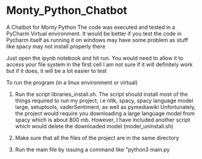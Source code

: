 # Monty_Python_Chatbot

A Chatbot for Monty Python
The code was executed and tested in a PyCharm Virtual environment.
It would be better if you test the code in Pycharm itself as running it on windows may have some problem as stuff like
spacy may not install properly there

Just open the ipynb notebook and hit run. You would need to allow it to access your file system in the first cell
I am not sure if it will definitely work but if it does, it will be a lot easier to test

To run the program (in a linux environment or virtual)
1) Run the script libraries_install.sh. The script should install most of the things required to run my project, i.e
nltk, spacy, spacy language model large, setuptools, vaderSentiment, as well as pymediawiki
Unfortunately, the project would require you downloading a large language model from spacy which is about 800 mb.
However, I have included another script which would delete the downloaded model (model_uninstall.sh)

2) Make sure that all the files of the project are in the same directory

3) Run the main file by issuing a command like "python3 main.py
